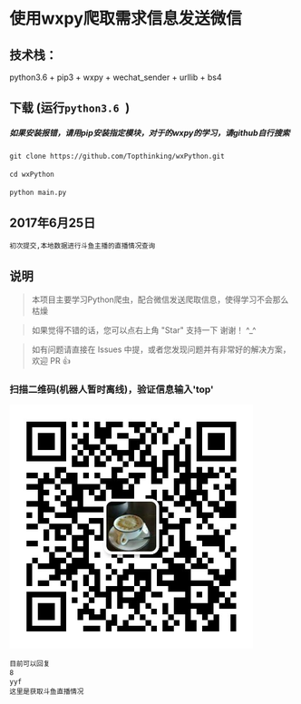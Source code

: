 # 使用wxpy爬取需求信息发送微信

## 技术栈：

python3.6 + pip3 + wxpy + wechat_sender + urllib + bs4

## 下载 (运行`python3.6 `)
##### 如果安装报错，请用pip安装指定模块，对于的wxpy的学习，请github自行搜索

 	git clone https://github.com/Topthinking/wxPython.git
	
 	cd wxPython

 	python main.py
 	
## 2017年6月25日
```
初次提交,本地数据进行斗鱼主播的直播情况查询
```
## 说明

>  本项目主要学习Python爬虫，配合微信发送爬取信息，使得学习不会那么枯燥

>  如果觉得不错的话，您可以点右上角 "Star" 支持一下 谢谢！ ^_^

>  如有问题请直接在 Issues 中提，或者您发现问题并有非常好的解决方案，欢迎 PR 👍

### 扫描二维码(机器人暂时离线)，验证信息输入'top'
![](https://github.com/Topthinking/wxPython/blob/master/doc/top.jpg)

    目前可以回复
    8
    yyf
    这里是获取斗鱼直播情况
